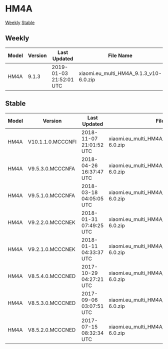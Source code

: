 # HM4A
[Weekly](#Weekly)  [Stable](#Stable)
## Weekly
| Model | Version | Last Updated | File Name | Size | Download Link |
| ---- | ---- | ---- | ---- | ---- | ---- |
| HM4A | 9.1.3 | 2019-01-03 21:52:01 UTC | xiaomi.eu_multi_HM4A_9.1.3_v10-6.0.zip | 1.1 GB | [SourceForge](https://sourceforge.net/projects/xiaomi-eu-multilang-miui-roms/files/xiaomi.eu/MIUI-WEEKLY-RELEASES/9.1.3/xiaomi.eu_multi_HM4A_9.1.3_v10-6.0.zip/download) |
## Stable
| Model | Version | Last Updated | File Name | Size | Download Link |
| ---- | ---- | ---- | ---- | ---- | ---- |
| HM4A | V10.1.1.0.MCCCNFI | 2018-11-07 21:01:52 UTC | xiaomi.eu_multi_HM4A_V10.1.1.0.MCCCNFI_v10-6.0.zip | 1.1 GB | [SourceForge](https://sourceforge.net/projects/xiaomi-eu-multilang-miui-roms/files/xiaomi.eu/MIUI-STABLE-RELEASES/MIUIv10/xiaomi.eu_multi_HM4A_V10.1.1.0.MCCCNFI_v10-6.0.zip/download) |
| HM4A | V9.5.3.0.MCCCNFA | 2018-04-26 16:37:47 UTC | xiaomi.eu_multi_HM4A_V9.5.3.0.MCCCNFA_v9-6.0.zip | 1.1 GB | [SourceForge](https://sourceforge.net/projects/xiaomi-eu-multilang-miui-roms/files/xiaomi.eu/MIUI-STABLE-RELEASES/MIUIv9.5/xiaomi.eu_multi_HM4A_V9.5.3.0.MCCCNFA_v9-6.0.zip/download) |
| HM4A | V9.5.1.0.MCCCNFA | 2018-03-18 04:05:05 UTC | xiaomi.eu_multi_HM4A_V9.5.1.0.MCCCNFA_v9-6.0.zip | 1.1 GB | [SourceForge](https://sourceforge.net/projects/xiaomi-eu-multilang-miui-roms/files/xiaomi.eu/MIUI-STABLE-RELEASES/MIUIv9.5/xiaomi.eu_multi_HM4A_V9.5.1.0.MCCCNFA_v9-6.0.zip/download) |
| HM4A | V9.2.2.0.MCCCNEK | 2018-01-31 07:49:25 UTC | xiaomi.eu_multi_HM4A_V9.2.2.0.MCCCNEK_v9-6.0.zip | 1.0 GB | [SourceForge](https://sourceforge.net/projects/xiaomi-eu-multilang-miui-roms/files/xiaomi.eu/MIUI-STABLE-RELEASES/MIUIv9.2/xiaomi.eu_multi_HM4A_V9.2.2.0.MCCCNEK_v9-6.0.zip/download) |
| HM4A | V9.2.1.0.MCCCNEK | 2018-01-11 04:33:37 UTC | xiaomi.eu_multi_HM4A_V9.2.1.0.MCCCNEK_v9-6.0.zip | 1.0 GB | [SourceForge](https://sourceforge.net/projects/xiaomi-eu-multilang-miui-roms/files/xiaomi.eu/MIUI-STABLE-RELEASES/MIUIv9.2/xiaomi.eu_multi_HM4A_V9.2.1.0.MCCCNEK_v9-6.0.zip/download) |
| HM4A | V8.5.4.0.MCCCNED | 2017-10-29 04:27:21 UTC | xiaomi.eu_multi_HM4A_V8.5.4.0.MCCCNED_v8-6.0.zip | 1.0 GB | [SourceForge](https://sourceforge.net/projects/xiaomi-eu-multilang-miui-roms/files/xiaomi.eu/MIUI-STABLE-RELEASES/MIUIv8.5/xiaomi.eu_multi_HM4A_V8.5.4.0.MCCCNED_v8-6.0.zip/download) |
| HM4A | V8.5.3.0.MCCCNED | 2017-09-06 03:07:51 UTC | xiaomi.eu_multi_HM4A_V8.5.3.0.MCCCNED_v8-6.0.zip | 1.0 GB | [SourceForge](https://sourceforge.net/projects/xiaomi-eu-multilang-miui-roms/files/xiaomi.eu/MIUI-STABLE-RELEASES/MIUIv8.5/xiaomi.eu_multi_HM4A_V8.5.3.0.MCCCNED_v8-6.0.zip/download) |
| HM4A | V8.5.2.0.MCCCNED | 2017-07-15 08:32:34 UTC | xiaomi.eu_multi_HM4A_V8.5.2.0.MCCCNED_v8-6.0.zip | 970.7 MB | [SourceForge](https://sourceforge.net/projects/xiaomi-eu-multilang-miui-roms/files/xiaomi.eu/MIUI-STABLE-RELEASES/MIUIv8.5/xiaomi.eu_multi_HM4A_V8.5.2.0.MCCCNED_v8-6.0.zip/download) |
